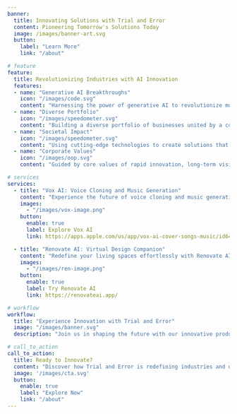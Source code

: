```yaml
---
banner:
  title: Innovating Solutions with Trial and Error
  content: Pioneering Tomorrow's Solutions Today
  image: /images/banner-art.svg
  button:
    label: "Learn More"
    link: "/about"

# feature
feature:
  title: Revolutionizing Industries with AI Innovation
  features:
  - name: "Generative AI Breakthroughs"
    icon: "/images/code.svg"
    content: "Harnessing the power of generative AI to revolutionize multiple industries and drive innovation."
  - name: "Diverse Portfolio"
    icon: "/images/speedometer.svg"
    content: "Building a diverse portfolio of businesses united by a common mission and vision."
  - name: "Societal Impact"
    icon: "/images/speedometer.svg"
    content: "Using cutting-edge technologies to create solutions that make a positive impact on society."
  - name: "Corporate Values"
    icon: "/images/oop.svg"
    content: "Guided by core values of rapid innovation, long-term vision, leading by example, and scientific rigor."

# services
services:
  - title: "Vox AI: Voice Cloning and Music Generation"
    content: "Experience the future of voice cloning and music generation with Vox AI. Transform the way you interact with audio content."
    images:
      - "/images/vox-image.png"
    button:
      enable: true
      label: Explore Vox AI
      link: https://apps.apple.com/us/app/vox-ai-cover-songs-music/id6469916734

  - title: "Renovate AI: Virtual Design Companion"
    content: "Redefine your living spaces effortlessly with Renovate AI, our AI-powered virtual interior design app."
    images:
      - "/images/ren-image.png"
    button:
      enable: true
      label: Try Renovate AI
      link: https://renovateai.app/

# workflow
workflow:
  title: "Experience Innovation with Trial and Error"
  image: "/images/banner.svg"
  description: "Join us in shaping the future with our innovative products and services."

# call_to_action
call_to_action:
  title: Ready to Innovate?
  content: "Discover how Trial and Error is redefining industries and driving innovation with AI technology."
  image: '/images/cta.svg'
  button:
    enable: true
    label: "Explore Now"
    link: "/about"
---
```

